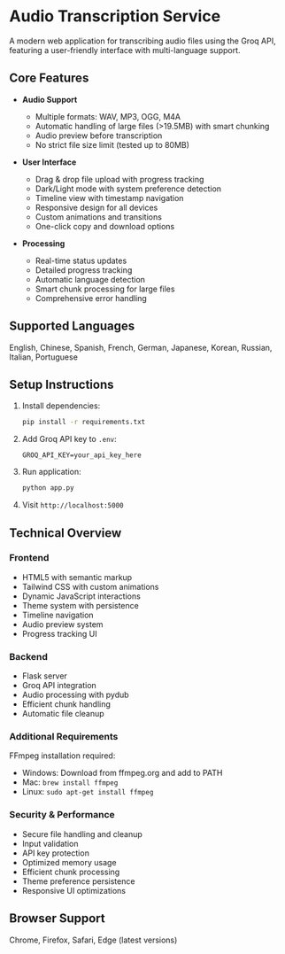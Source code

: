 # Audio Transcription Service

A modern web application for transcribing audio files using the Groq API, featuring a user-friendly interface with multi-language support.

## Core Features

- **Audio Support**
  - Multiple formats: WAV, MP3, OGG, M4A
  - Automatic handling of large files (>19.5MB) with smart chunking
  - Audio preview before transcription
  - No strict file size limit (tested up to 80MB)

- **User Interface**
  - Drag & drop file upload with progress tracking
  - Dark/Light mode with system preference detection
  - Timeline view with timestamp navigation
  - Responsive design for all devices
  - Custom animations and transitions
  - One-click copy and download options

- **Processing**
  - Real-time status updates
  - Detailed progress tracking
  - Automatic language detection
  - Smart chunk processing for large files
  - Comprehensive error handling

## Supported Languages

English, Chinese, Spanish, French, German, Japanese, Korean, Russian, Italian, Portuguese

## Setup Instructions

1. Install dependencies:
   ```bash
   pip install -r requirements.txt
   ```

2. Add Groq API key to `.env`:
   ```
   GROQ_API_KEY=your_api_key_here
   ```

3. Run application:
   ```bash
   python app.py
   ```

4. Visit `http://localhost:5000`

## Technical Overview

### Frontend
- HTML5 with semantic markup
- Tailwind CSS with custom animations
- Dynamic JavaScript interactions
- Theme system with persistence
- Timeline navigation
- Audio preview system
- Progress tracking UI

### Backend
- Flask server
- Groq API integration
- Audio processing with pydub
- Efficient chunk handling
- Automatic file cleanup

### Additional Requirements

FFmpeg installation required:

- Windows: Download from ffmpeg.org and add to PATH
- Mac: `brew install ffmpeg`
- Linux: `sudo apt-get install ffmpeg`

### Security & Performance

- Secure file handling and cleanup
- Input validation
- API key protection
- Optimized memory usage
- Efficient chunk processing
- Theme preference persistence
- Responsive UI optimizations

## Browser Support

Chrome, Firefox, Safari, Edge (latest versions)
